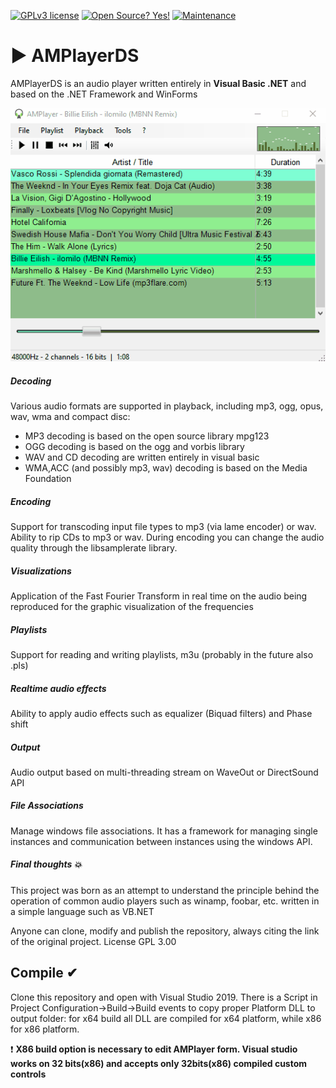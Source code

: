 [![GPLv3 license](https://img.shields.io/badge/License-GPLv3-blue.svg)](https://github.com/MarcoBellini/AMLibraryDS/blob/master/LICENSE.md)
[![Open Source? Yes!](https://badgen.net/badge/Open%20Source%20%3F/Yes%21/blue?icon=github)](https://github.com/MarcoBellini/AMLibraryDS)
[![Maintenance](https://img.shields.io/badge/Maintained%3F-yes-green.svg)](https://github.com/MarcoBellini/AMLibraryDS/commits/master)

# ▶ AMPlayerDS 
AMPlayerDS is an audio player written entirely in **Visual Basic .NET** and based on the .NET Framework and WinForms

![AMPLayer Demo](main.gif)

##### Decoding 
Various audio formats are supported in playback, including mp3, ogg, opus, wav, wma and compact disc:
- MP3 decoding is based on the open source library mpg123
- OGG decoding is based on the ogg and vorbis library
- WAV and CD decoding are written entirely in visual basic
- WMA,ACC (and possibly mp3, wav) decoding is based on the Media Foundation

##### Encoding
Support for transcoding input file types to mp3 (via lame encoder) or wav. Ability to rip CDs to mp3 or wav.
During encoding you can change the audio quality through the libsamplerate library.

##### Visualizations
Application of the Fast Fourier Transform in real time on the audio being reproduced for the graphic visualization of the frequencies

##### Playlists
Support for reading and writing playlists, m3u (probably in the future also .pls)

##### Realtime audio effects 
Ability to apply audio effects such as equalizer (Biquad filters) and Phase shift

##### Output
Audio output based on multi-threading stream on WaveOut or DirectSound API

##### File Associations
Manage windows file associations. It has a framework for managing single instances and communication between instances using the windows API.

##### Final thoughts 💥
This project was born as an attempt to understand the principle behind the operation of common audio players such as winamp, foobar, etc. written in a simple language such as VB.NET

Anyone can clone, modify and publish the repository, always citing the link of the original project. License GPL 3.00

## Compile ✔
Clone this repository and open with Visual Studio 2019. There is a Script in Project Configuration->Build->Build events to copy proper Platform DLL to output folder: for x64 build all DLL are compiled for x64 platform, while x86 for x86 platform.

❗ **X86 build option is necessary to edit AMPlayer form. Visual studio works on 32 bits(x86) and accepts only 32bits(x86) compiled custom controls** 

